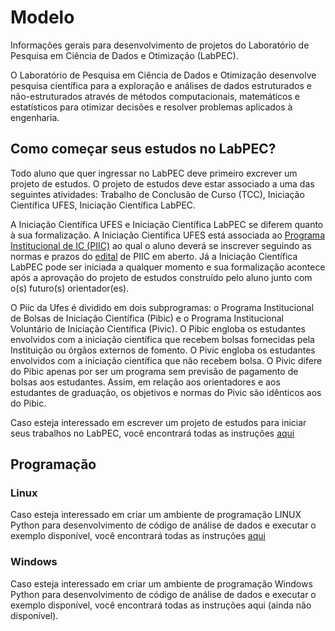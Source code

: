 # Modelo
Informações gerais para desenvolvimento de projetos do Laboratório de Pesquisa em Ciência de Dados e Otimização (LabPEC).

O Laboratório de Pesquisa em Ciência de Dados e Otimização desenvolve pesquisa científica para a exploração e análises de dados estruturados e não-estruturados através de métodos computacionais, matemáticos e estatísticos para otimizar decisões e resolver problemas aplicados à engenharia.

## Como começar seus estudos no LabPEC?
Todo aluno que quer ingressar no LabPEC deve primeiro excrever um projeto de estudos. O projeto de estudos deve estar associado a uma das seguintes atividades: Trabalho de Conclusão de Curso (TCC), Iniciação Científica UFES, Iniciação Científica LabPEC.

A Iniciação Científica UFES e Iniciação Científica LabPEC se diferem quanto à sua formalização. A Iniciação Científica UFES está associada ao [Programa Institucional de IC (PIIC)](https://prppg.ufes.br/programa-institucional-de-ic-piic) ao qual o aluno deverá se inscrever seguindo as normas e prazos do [edital](https://prppg.ufes.br/ultimos-editais-iniciacao-cientifica) de PIIC em aberto. Já a Iniciação Científica LabPEC pode ser iniciada a qualquer momento e sua formalização acontece após a aprovação do projeto de estudos construído pelo aluno junto com o(s) futuro(s) orientador(es).

O Piic da Ufes é dividido em dois subprogramas: o Programa Institucional de Bolsas de Iniciação Científica (Pibic) e o Programa Institucional Voluntário de Iniciação Científica (Pivic). O Pibic engloba os estudantes envolvidos com a iniciação científica que recebem bolsas fornecidas pela Instituição ou órgãos externos de fomento. O Pivic engloba os estudantes envolvidos com a iniciação científica que não recebem bolsa. O Pivic difere do Pibic apenas por ser um programa sem previsão de pagamento de bolsas aos estudantes. Assim, em relação aos orientadores e aos estudantes de graduação, os objetivos e normas do Pivic são idênticos aos do Pibic.



Caso esteja interessado em escrever um projeto de estudos para iniciar seus trabalhos no LabPEC, você encontrará todas as instruções [aqui](https://github.com/LabPEC/Modelo/blob/main/Docs/Projeto/README.md)

## Programação
### Linux
Caso esteja interessado em criar um ambiente de programação LINUX Python para desenvolvimento de código de análise de dados e executar o exemplo disponível, você encontrará todas as instruções [aqui](https://github.com/LabPEC/Modelo/blob/main/Linux/INSTALL.md)

### Windows
Caso esteja interessado em criar um ambiente de programação Windows Python para desenvolvimento de código de análise de dados e executar o exemplo disponível, você encontrará todas as instruções aqui (ainda não disponível).

